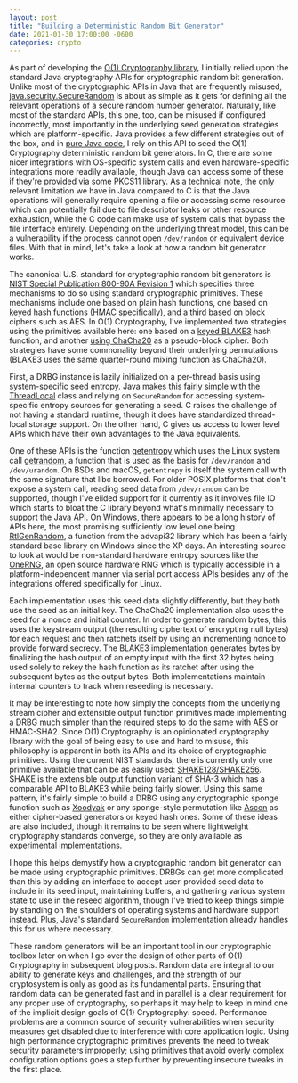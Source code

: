 ```yaml
---
layout: post
title: "Building a Deterministic Random Bit Generator"
date: 2021-01-30 17:00:00 -0600
categories: crypto
---
```

As part of developing the [O(1) Cryptography library][o1c], I initially relied upon the standard Java cryptography APIs for cryptographic random bit generation.
Unlike most of the cryptographic APIs in Java that are frequently misused, [java.security.SecureRandom](https://docs.oracle.com/javase/8/docs/api/java/security/SecureRandom.html) is about as simple as it gets for defining all the relevant operations of a secure random number generator.
Naturally, like most of the standard APIs, this one, too, can be misused if configured incorrectly, most importantly in the underlying seed generation strategies which are platform-specific.
Java provides a few different strategies out of the box, and in [pure Java code][javaseed], I rely on this API to seed the O(1) Cryptography deterministic random bit generators.
In C, there are some nicer integrations with OS-specific system calls and even hardware-specific integrations more readily available, though Java can access some of these if they're provided via some PKCS11 library.
As a technical note, the only relevant limitation we have in Java compared to C is that the Java operations will generally require opening a file or accessing some resource which can potentially fail due to file descriptor leaks or other resource exhaustion, while the C code can make use of system calls that bypass the file interface entirely.
Depending on the underlying threat model, this can be a vulnerability if the process cannot open `/dev/random` or equivalent device files.
With that in mind, let's take a look at how a random bit generator works.

<!-- more -->

The canonical U.S. standard for cryptographic random bit generators is [NIST Special Publication 800-90A Revision 1][sp800-90a] which specifies three mechanisms to do so using standard cryptographic primitives.
These mechanisms include one based on plain hash functions, one based on keyed hash functions (HMAC specifically), and a third based on block ciphers such as AES.
In O(1) Cryptography, I've implemented two strategies using the primitives available here: one based on a [keyed BLAKE3][blakerng] hash function, and another [using ChaCha20][chacharng] as a pseudo-block cipher.
Both strategies have some commonality beyond their underlying permutations (BLAKE3 uses the same quarter-round mixing function as ChaCha20).

First, a DRBG instance is lazily initialized on a per-thread basis using system-specific seed entropy.
Java makes this fairly simple with the [ThreadLocal][threadlocal] class and relying on `SecureRandom` for accessing system-specific entropy sources for generating a seed.
C raises the challenge of not having a standard runtime, though it does have standardized thread-local storage support.
On the other hand, C gives us access to lower level APIs which have their own advantages to the Java equivalents.

One of these APIs is the function [getentropy][getentropy] which uses the Linux system call [getrandom][getrandom], a function that is used as the basis for `/dev/random` and `/dev/urandom`.
On BSDs and macOS, `getentropy` is itself the system call with the same signature that libc borrowed.
For older POSIX platforms that don't expose a system call, reading seed data from `/dev/random` can be supported, though I've elided support for it currently as it involves file IO which starts to bloat the C library beyond what's minimally necessary to support the Java API.
On Windows, there appears to be a long history of APIs here, the most promising sufficiently low level one being [RtlGenRandom][rgr], a function from the advapi32 library which has been a fairly standard base library on Windows since the XP days.
An interesting source to look at would be non-standard hardware entropy sources like the [OneRNG][onerng], an open source hardware RNG which is typically accessible in a platform-independent manner via serial port access APIs besides any of the integrations offered specifically for Linux.

Each implementation uses this seed data slightly differently, but they both use the seed as an initial key.
The ChaCha20 implementation also uses the seed for a nonce and initial counter.
In order to generate random bytes, this uses the keystream output (the resulting ciphertext of encrypting null bytes) for each request and then ratchets itself by using an incrementing nonce to provide forward secrecy.
The BLAKE3 implementation generates bytes by finalizing the hash output of an empty input with the first 32 bytes being used solely to rekey the hash function as its ratchet after using the subsequent bytes as the output bytes.
Both implementations maintain internal counters to track when reseeding is necessary.

It may be interesting to note how simply the concepts from the underlying stream cipher and extensible output function primitives made implementing a DRBG much simpler than the required steps to do the same with AES or HMAC-SHA2.
Since O(1) Cryptography is an opinionated cryptography library with the goal of being easy to use and hard to misuse, this philosophy is apparent in both its APIs and its choice of cryptographic primitives.
Using the current NIST standards, there is currently only one primitive available that can be as easily used: [SHAKE128/SHAKE256][sha3].
SHAKE is the extensible output function variant of SHA-3 which has a comparable API to BLAKE3 while being fairly slower.
Using this same pattern, it's fairly simple to build a DRBG using any cryptographic sponge function such as [Xoodyak][xoodyak] or any sponge-style permutation like [Ascon][ascon] as either cipher-based generators or keyed hash ones.
Some of these ideas are also included, though it remains to be seen where lightweight cryptography standards converge, so they are only available as experimental implementations.

I hope this helps demystify how a cryptographic random bit generator can be made using cryptographic primitives.
DRBGs can get more complicated than this by adding an interface to accept user-provided seed data to include in its seed input, maintaining buffers, and gathering various system state to use in the reseed algorithm, though I've tried to keep things simple by standing on the shoulders of operating systems and hardware support instead.
Plus, Java's standard `SecureRandom` implementation already handles this for us where necessary.

These random generators will be an important tool in our cryptographic toolbox later on when I go over the design of other parts of O(1) Cryptography in subsequent blog posts.
Random data are integral to our ability to generate keys and challenges, and the strength of our cryptosystem is only as good as its fundamental parts.
Ensuring that random data can be generated fast and in parallel is a clear requirement for any proper use of cryptography, so perhaps it may help to keep in mind one of the implicit design goals of O(1) Cryptography: speed.
Performance problems are a common source of security vulnerabilities when security measures get disabled due to interference with core application logic.
Using high performance cryptographic primitives prevents the need to tweak security parameters improperly; using primitives that avoid overly complex configuration options goes a step further by preventing insecure tweaks in the first place.

[o1c]: https://github.com/o1c-dev/o1c
[intro]: https://musigma.blog/2021/01/28/o1c.html
[sp800-90a]: https://doi.org/10.6028/NIST.SP.800-90Ar1
[threadlocal]: https://docs.oracle.com/javase/8/docs/api/java/lang/ThreadLocal.html
[getentropy]: https://man7.org/linux/man-pages/man3/getentropy.3.html
[getrandom]: https://man7.org/linux/man-pages/man2/getrandom.2.html
[rgr]: https://docs.microsoft.com/en-us/windows/win32/api/ntsecapi/nf-ntsecapi-rtlgenrandom
[onerng]: https://onerng.info/
[javaseed]: https://github.com/o1c-dev/o1c/blob/81c2248a5ed696f11a1784ceb90afd573ab35822/src/main/java/dev/o1c/internal/SystemSeedGenerator.java#L29
[blakerng]: https://github.com/o1c-dev/o1c/blob/81c2248a5ed696f11a1784ceb90afd573ab35822/src/main/java/dev/o1c/modern/blake3/Blake3RandomBytesGenerator.java#L30
[chacharng]: https://github.com/o1c-dev/o1c/blob/81c2248a5ed696f11a1784ceb90afd573ab35822/src/main/java/dev/o1c/modern/chacha20/ChaCha20RandomBytesGenerator.java#L32
[sha3]: https://en.wikipedia.org/wiki/SHA-3
[xoodyak]: https://keccak.team/xoodyak.html
[ascon]: https://ascon.iaik.tugraz.at/
